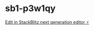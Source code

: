 # sb1-p3w1qy

[Edit in StackBlitz next generation editor ⚡️](https://stackblitz.com/~/github.com/jiexin89/sb1-p3w1qy)